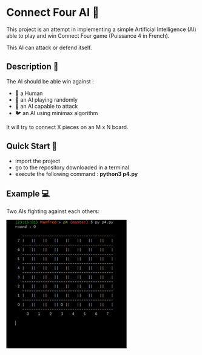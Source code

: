 
# Connect Four AI :robot:
This project is an attempt in implementing a simple Artificial Intelligence (AI) able to play and win Connect Four game (Puissance 4 in French).

This AI can attack or defend itself.

## Description :pencil:
The AI should be able win against : 
- :man: a Human 
- :hatching_chick: an AI playing randomly
- :hatched_chick: an AI capable to attack
- :bird: an AI using minimax algorithm

It will try to connect X pieces on an M x N board.  

## Quick Start :rocket:
- import the project
- go to the repository downloaded in a terminal
- execute the following command : __python3 p4.py__


## Example :computer:

Two AIs fighting against each others:

![AI Demo gif](img/demo-connect-four.gif)

